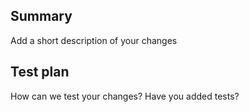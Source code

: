 ## Summary

Add a short description of your changes

## Test plan

How can we test your changes? Have you added tests?
